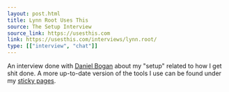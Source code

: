 ```yaml
---
layout: post.html
title: Lynn Root Uses This
source: The Setup Interview
source_link: https://usesthis.com
link: https://usesthis.com/interviews/lynn.root/
type: [["interview", "chat"]]
---
```


An interview done with [Daniel Bogan][1] about my "setup" related to how I get shit done.  A more up-to-date version of the tools I use can be found under my [sticky pages][2].



[1]: http://twitter.com/waferbaby
[2]: http://www.roguelynn.com/pages/
